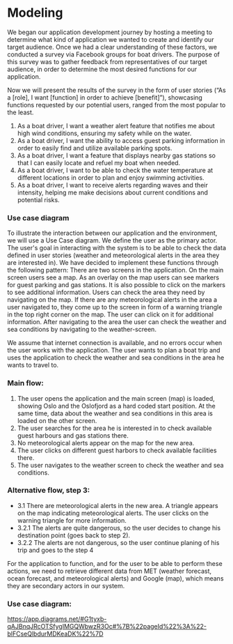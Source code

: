 # **Modeling**

We began our application development journey by hosting a meeting to determine what kind of application we wanted to create and identify our target audience. Once we had a clear understanding of these factors, we conducted a survey via Facebook groups for boat drivers. The purpose of this survey was to gather feedback from representatives of our target audience, in order to determine the most desired functions for our application.

Now we will present the results of the survey in the form of user stories (“As a [role], I want [function] in order to achieve [benefit]”), showcasing functions requested by our potential users, ranged from the most popular to the least.

1. As a boat driver, I want a weather alert feature that notifies me about high wind conditions, ensuring my safety while on the water.
2. As a boat driver, I want the ability to access guest parking information in order to easily find and utilize available parking spots.
3. As a boat driver, I want a feature that displays nearby gas stations so that I can easily locate and refuel my boat when needed.
4. As a boat driver, I want to be able to check the water temperature at different locations in order to plan and enjoy swimming activities.
5. As a boat driver, I want to receive alerts regarding waves and their intensity, helping me make decisions about current conditions and potential risks.


### **Use case diagram**

To illustrate the interaction between our application and the environment, we will use a Use Case diagram. We define the user as the primary actor. The user's goal in interacting with the system is to be able to check the data defined in user stories (weather and meteorological alerts in the area they are interested in). We have decided to implement these functions through the following pattern:
There are two screens in the application. On the main screen users see a map.
As an overlay on the map users can see markers for guest parking and gas stations. It is also possible to click on the markers to see additional information.
Users can check the area they need by navigating on the map.
If there are any meteorological alerts in the area a user navigated to, they come up to the screen in form of a warning triangle in the top right corner on the map. The user can click on it for additional information.
After navigating to the area the user can check the weather and sea conditions by navigating to the weather-screen.

We assume that internet connection is available, and no errors occur when the user works with the application. The user wants to plan a boat trip and uses the application to check the weather and sea conditions in the area he wants to travel to.

### **Main flow**:

1. The user opens the application and the main screen (map) is loaded, showing Oslo and the Oslofjord as a hard coded start position. At the same time, data about the weather and sea conditions in this area is loaded on the other screen.
2. The user searches for the area he is interested in to check available guest harbours and gas stations there.
3. No meteorological alerts appear on the map for the new area.
4. The user clicks on different guest harbors to check available facilities there.
5. The user navigates to the weather screen to check the weather and sea conditions.

### **Alternative flow, step 3**:

* 3.1 There are meteorological alerts in the new area. A triangle appears on the map indicating meteorological alerts. The user clicks on the warning triangle for more information.
* 3.2.1 The alerts are quite dangerous, so the user decides to change his destination point (goes back to step 2).
* 3.2.2 The alerts are not dangerous, so the user continue planing of his trip and goes to the step 4

For the application to function, and for the user to be able to perform these actions, we need to retrieve different data from MET (weather forecast, ocean forecast, and meteorological alerts) and Google (map), which means they are secondary actors in our system.

### Use case diagram: 

https://app.diagrams.net/#G1tyxb-qAJBnqJRcOTSfygIMGQWbwzR3Oc#%7B%22pageId%22%3A%22-blFCseQlbdurMDKeaDK%22%7D

